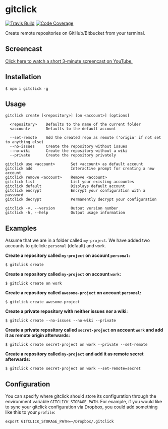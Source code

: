 # gitclick

[![Travis Build](http://img.shields.io/travis/maximilianschmitt/gitclick.svg?style=flat)](https://travis-ci.org/maximilianschmitt/gitclick) [![Code Coverage](https://img.shields.io/coveralls/maximilianschmitt/gitclick.svg)](https://coveralls.io/r/maximilianschmitt/gitclick)

Create remote repositories on GitHub/Bitbucket from your terminal.

## Screencast

[Click here to watch a short 3-minute screencast on YouTube.](https://www.youtube.com/watch?v=Q1fFY4cGfmI)

## Installation

```
$ npm i gitclick -g
```

## Usage

```
gitclick create [<repository>] [on <account>] [options]

  <repository>    Defaults to the name of the current folder
  <account>       Defaults to the default account

  --set-remote    Add the created repo as remote ('origin' if not set to anything else)
  --no-issues     Create the repository without issues
  --no-wiki       Create the repository without a wiki
  --private       Create the repository privately

gitclick use <account>       Set <account> as default account
gitclick add                 Interactive prompt for creating a new account
gitclick remove <account>    Remove <account>
gitclick list                List your existing accountes
gitclick default             Displays default account
gitclick encrypt             Encrypt your configuration with a password
gitclick decrypt             Permanently decrypt your configuration

gitclick -v, --version       Output version number
gitclick -h, --help          Output usage information
```

## Examples

Assume that we are in a folder called `my-project`. We have added two accounts to gitclick: `personal` (default) and `work`.

**Create a repository called `my-project` on account `personal`:**

```
$ gitclick create
```

**Create a repository called `my-project` on account `work`:**

```
$ gitclick create on work
```

**Create a repository called `awesome-project` on account `personal`:**

```
$ gitclick create awesome-project
```

**Create a private repository with neither issues nor a wiki:**

```
$ gitclick create --no-issues --no-wiki --private
```

**Create a private repository called `secret-project` on account `work` and add it as remote origin afterwards:**

```
$ gitclick create secret-project on work --private --set-remote
```

**Create a repository called `my-project` and add it as remote secret afterwards:**

```
$ gitclick create secret-project on work --set-remote=secret
```

## Configuration

You can specify where gitclick should store its configuration through the environment variable `GITCLICK_STORAGE_PATH`. For example, if you would like to sync your gitclick configuration via Dropbox, you could add something like this to your `profile`:

```
export GITCLICK_STORAGE_PATH=~/Dropbox/.gitclick
```